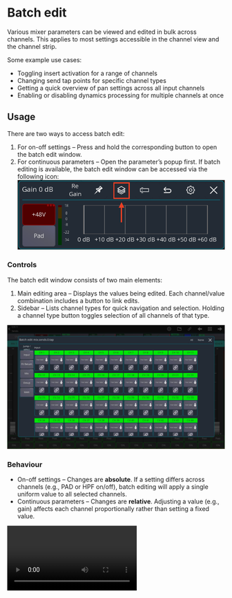 # Batch edit

Various mixer parameters can be viewed and edited in bulk across channels. This applies to most settings accessible in the channel view and the channel strip.

Some example use cases:

- Toggling insert activation for a range of channels
- Changing send tap points for specific channel types
- Getting a quick overview of pan settings across all input channels
- Enabling or disabling dynamics processing for multiple channels at once

## Usage

There are two ways to access batch edit:

1. For on-off settings – Press and hold the corresponding button to open the batch edit window.
2. For continuous parameters – Open the parameter’s popup first. If batch editing is available, the batch edit window can be accessed via the following icon:
![Batch edit icon](img/batch-edit/batch-edit-icon.png)

### Controls

The batch edit window consists of two main elements:

1. Main editing area – Displays the values being edited. Each channel/value combination includes a button to link edits.
2. Sidebar – Lists channel types for quick navigation and selection. Holding a channel type button toggles selection of all channels of that type.

![Batch edit window](img/batch-edit/batch-edit-window.png)

### Behaviour

- On-off settings – Changes are **absolute**. If a setting differs across channels (e.g., PAD or HPF on/off), batch editing will apply a single uniform value to all selected channels.
- Continuous parameters – Changes are **relative**. Adjusting a value (e.g., gain) affects each channel proportionally rather than setting a fixed value.

![type:video](gif/batch-edit-example.webm)
